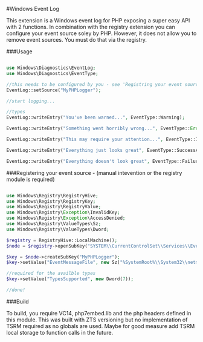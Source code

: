 #Windows Event Log

This extension is a Windows event log for PHP exposing a super easy API with 2 functions. In combination with the registry extension you can configure your event source soley by PHP. However, it does not allow you to remove event sources. You must do that via the registry.

###Usage
```php

use Windows\Diagnostics\EventLog;
use Windows\Diagnostics\EventType;

//this needs to be configured by you - see 'Registring your event source'
EventLog::setSource("MyPHPLogger");

//start logging...

//types
EventLog::writeEntry("You've been warned...", EventType::Warning);

EventLog::writeEntry("Something went horribly wrong...", EventType::Error);

EventLog::writeEntry("This may require your attention...", EventType::Information);

EventLog::writeEntry("Everything just looks great", EventType::SuccessAudit);

EventLog::writeEntry("Everything doesn't look great", EventType::FailureAudit);

```
###Registering your event source - (manual intevention or the registry module is required)
```php

use Windows\Registry\RegistryHive;
use Windows\Registry\RegistryKey;
use Windows\Registry\RegistryValue;
use Windows\Registry\Exception\InvalidKey;
use Windows\Registry\Exception\AccessDenied;
use Windows\Registry\ValueTypes\Sz;
use Windows\Registry\ValueTypes\Dword;

$registry = RegistryHive::LocalMachine();
$node = $registry->openSubKey("SYSTEM\\CurrentControlSet\\Services\\EventLog\\Application");

$key = $node->createSubKey("MyPHPLogger");
$key->setValue("EventMessageFile", new Sz("%SystemRoot%\\System32\\netmsg.dll"));

//required for the availble types
$key->setValue("TypesSupported", new Dword(7));

//done!
```

###Build

To build, you require VC14, php7embed.lib and the php headers defined in this module. This was built with ZTS versioning but no implementation of TSRM required as no globals are used. Maybe for good measure add TSRM local storage to function calls in the future.
